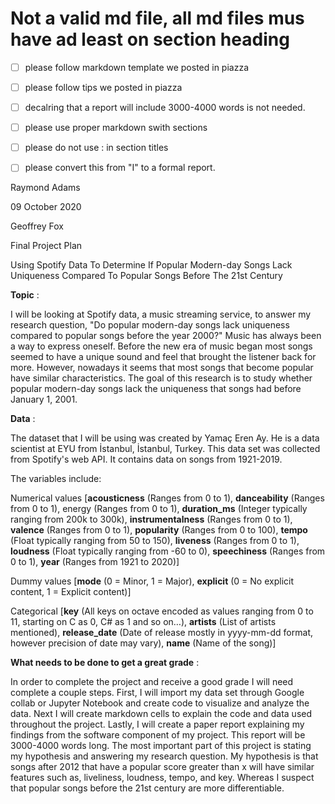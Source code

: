 # Not a valid md file, all md files mus have ad least on section heading

- [ ] please follow markdown template we posted in piazza
- [ ] please follow tips we posted in piazza
- [ ] decalring that a report will include 3000-4000 words is not needed.
- [ ] please use proper markdown swith sections
- [ ] please do not use  : in section titles
- [ ] please convert this from "I" to a formal report.


Raymond Adams

09 October 2020

Geoffrey Fox

Final Project Plan

Using Spotify Data To Determine If Popular Modern-day Songs Lack Uniqueness Compared To Popular Songs Before The 21st Century

**Topic** :

I will be looking at Spotify data, a music streaming service, to answer my research question, &quot;Do popular modern-day songs lack uniqueness compared to popular songs before the year 2000?&quot; Music has always been a way to express oneself. Before the new era of music began most songs seemed to have a unique sound and feel that brought the listener back for more. However, nowadays it seems that most songs that become popular have similar characteristics. The goal of this research is to study whether popular modern-day songs lack the uniqueness that songs had before January 1, 2001.

**Data** :

The dataset that I will be using was created by Yamaç Eren Ay. He is a data scientist at EYU from İstanbul, İstanbul, Turkey. This data set was collected from Spotify&#39;s web API. It contains data on songs from 1921-2019.

The variables include:

Numerical values [**acousticness** (Ranges from 0 to 1), **danceability** (Ranges from 0 to 1), energy (Ranges from 0 to 1), **duration\_ms** (Integer typically ranging from 200k to 300k), **instrumentalness** (Ranges from 0 to 1), **valence** (Ranges from 0 to 1), **popularity** (Ranges from 0 to 100), **tempo** (Float typically ranging from 50 to 150), **liveness** (Ranges from 0 to 1), **loudness** (Float typically ranging from -60 to 0), **speechiness** (Ranges from 0 to 1), **year** (Ranges from 1921 to 2020)]

Dummy values [**mode** (0 = Minor, 1 = Major), **explicit** (0 = No explicit content, 1 = Explicit content)]

Categorical [**key** (All keys on octave encoded as values ranging from 0 to 11, starting on C as 0, C# as 1 and so on…), **artists** (List of artists mentioned), **release\_date** (Date of release mostly in yyyy-mm-dd format, however precision of date may vary), **name** (Name of the song)]

**What needs to be done to get a great grade** :

In order to complete the project and receive a good grade I will need complete a couple steps. First, I will import my data set through Google collab or Jupyter Notebook and create code to visualize and analyze the data. Next I will create markdown cells to explain the code and data used throughout the project. Lastly, I will create a paper report explaining my findings from the software component of my project. This report will be 3000-4000 words long. The most important part of this project is stating my hypothesis and answering my research question. My hypothesis is that songs after 2012 that have a popular score greater than x will have similar features such as, liveliness, loudness, tempo, and key. Whereas I suspect that popular songs before the 21st century are more differentiable.
